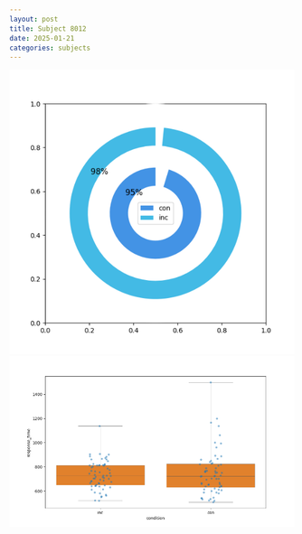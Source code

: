 ```yaml
---
layout: post
title: Subject 8012
date: 2025-01-21
categories: subjects
---
```


![](data/8012/run-5/8012_accuracy_by_condition.png)
![](data/8012/run-5/8012_rt.png)
